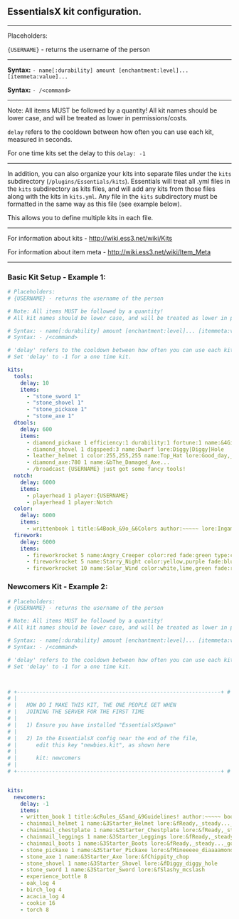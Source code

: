 ## EssentialsX kit configuration.

---
Placeholders:

``{USERNAME}`` - returns the username of the person

---

**Syntax:** ``- name[:durability] amount [enchantment:level]... [itemmeta:value]...``

**Syntax:** ``- /<command>``

---

Note: All items MUST be followed by a quantity!
All kit names should be lower case, and will be treated as lower in permissions/costs.


``delay`` refers to the cooldown between how often you can use each kit, measured in seconds.

For one time kits set the delay to this ``delay: -1``

---

In addition, you can also organize your kits into separate files under the `kits` subdirectory (``/plugins/Essentials/kits``).
Essentials will treat all .yml files in the `kits` subdirectory as kits files, and will add any kits from those files along with the kits in `kits.yml`.
Any file in the `kits` subdirectory must be formatted in the same way as this file (see example below). 

This allows you to define multiple kits in each file.

---

For information about kits - http://wiki.ess3.net/wiki/Kits

For information about item meta - http://wiki.ess3.net/wiki/Item_Meta


---

### Basic Kit Setup - Example 1:
```yml
# Placeholders:
# {USERNAME} - returns the username of the person

# Note: All items MUST be followed by a quantity!
# All kit names should be lower case, and will be treated as lower in permissions/costs.

# Syntax: - name[:durability] amount [enchantment:level]... [itemmeta:value]...
# Syntax: - /<command>

# 'delay' refers to the cooldown between how often you can use each kit, measured in seconds.
# Set 'delay' to -1 for a one time kit.

kits:
  tools:
    delay: 10
    items:
      - "stone_sword 1"
      - "stone_shovel 1"
      - "stone_pickaxe 1"
      - "stone_axe 1"
  dtools:
    delay: 600
    items:
      - diamond_pickaxe 1 efficiency:1 durability:1 fortune:1 name:&4Gigadrill lore:The_drill_that_&npierces|the_heavens
      - diamond_shovel 1 digspeed:3 name:Dwarf lore:Diggy|Diggy|Hole
      - leather_helmet 1 color:255,255,255 name:Top_Hat lore:Good_day,_Good_day
      - diamond_axe:780 1 name:&bThe_Damaged_Axe...
      - /broadcast {USERNAME} just got some fancy tools!
  notch:
    delay: 6000
    items:
      - playerhead 1 player:{USERNAME}
      - playerhead 1 player:Notch
  color:
    delay: 6000
    items:
      - writtenbook 1 title:&4Book_&9o_&6Colors author:~~~~~ lore:Ingame_color_codes book:Colors
  firework:
    delay: 6000
    items:
      - fireworkrocket 5 name:Angry_Creeper color:red fade:green type:creeper power:2
      - fireworkrocket 5 name:Starry_Night color:yellow,purple fade:blue type:large effect:trail,twinkle power:2
      - fireworkrocket 10 name:Solar_Wind color:white,lime,green fade:red shape:star effect:twinkle power:2
```
### Newcomers Kit - Example 2:
```yml
# Placeholders:
# {USERNAME} - returns the username of the person

# Note: All items MUST be followed by a quantity!
# All kit names should be lower case, and will be treated as lower in permissions/costs.

# Syntax: - name[:durability] amount [enchantment:level]... [itemmeta:value]...
# Syntax: - /<command>

# 'delay' refers to the cooldown between how often you can use each kit, measured in seconds.
# Set 'delay' to -1 for a one time kit.



# +----------------------------------------------------------------+ #
# |
# |   HOW DO I MAKE THIS KIT, THE ONE PEOPLE GET WHEN
# |   JOINING THE SERVER FOR THE FIRST TIME
# |
# |   1) Ensure you have installed "EssentialsXSpawn"
# |
# |   2) In the EssentialsX config near the end of the file,
# |      edit this key "newbies.kit", as shown here
# |
# |      kit: newcomers
# |
# +----------------------------------------------------------------+ #


kits:
  newcomers:
    delay: -1
    items:
    - written_book 1 title:&cRules_&5and_&9Guidelines! author:~~~~~ book:guidelines_and_rules
    - chainmail_helmet 1 name:&3Starter_Helmet lore:&fReady,_steady..._go!
    - chainmail_chestplate 1 name:&3Starter_Chestplate lore:&fReady,_steady..._go!
    - chainmail_leggings 1 name:&3Starter_Leggings lore:&fReady,_steady..._go!
    - chainmail_boots 1 name:&3Starter_Boots lore:&fReady,_steady..._go!
    - stone_pickaxe 1 name:&3Starter_Pickaxe lore:&fMineeeee_diaaaamondsss
    - stone_axe 1 name:&3Starter_Axe lore:&fChippity_chop
    - stone_shovel 1 name:&3Starter_Shovel lore:&fDiggy_diggy_hole
    - stone_sword 1 name:&3Starter_Sword lore:&fSlashy_mcslash
    - experience_bottle 8
    - oak_log 4
    - birch_log 4
    - acacia_log 4
    - cookie 16
    - torch 8
```

